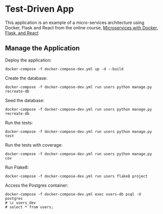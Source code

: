 # Test-Driven App

This application is an example of a micro-services architecture using Docker, Flask and React from the online course, [Microservices with Docker, Flask, and React](https://testdriven.io/courses/microservices-with-docker-flask-and-react/)

## Manage the Application

Deploy the application:
```
docker-compose -f docker-compose-dev.yml up -d --build
```

Create the database:
```
docker-compose -f docker-compose-dev.yml run users python manage.py recreate-db
```

Seed the database:
```
docker-compose -f docker-compose-dev.yml run users python manage.py recreate-db
```

Run the tests:
```
docker-compose -f docker-compose-dev.yml run users python manage.py test
```

Run the tests with coverage:
```
docker-compose -f docker-compose-dev.yml run users python manage.py cov
```

Run Flake8:
```
docker-compose -f docker-compose-dev.yml run users flake8 project
```

Access the Postgres container:
```
docker-compose -f docker-compose-dev.yml exec users-db psql -U postgres
# \c users_dev
# select * from users;
```